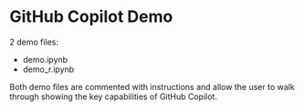 # GitHub Copilot Demo

2 demo files: 

- demo.ipynb
- demo_r.ipynb

Both demo files are commented with instructions and allow the user to walk through showing the key capabilities of GitHub Copilot. 
